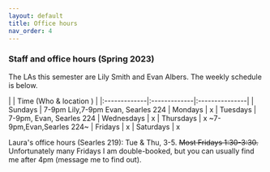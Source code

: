 ```yaml
---
layout: default 
title: Office hours 
nav_order: 4
---
```



### Staff and office hours   (Spring 2023)


The LAs this semester are Lily Smith and Evan Albers.  The weekly  schedule is below.  


|              |   Time  (Who & location )  |
|:-------------|:-------------|:---------------|
| Sundays      |   7-9pm Lily,7-9pm Evan, Searles 224
| Mondays      |  x
| Tuesdays     |  7-9pm, Evan, Searles 224
| Wednesdays   |  x
| Thursdays    |  x ~7-9pm,Evan,Searles 224~
| Fridays      |  x
| Saturdays    |  x

Laura's office hours (Searles 219): Tue & Thu, 3-5. ~~Most Fridays 1:30-3:30.~~ Unfortunately many Fridays I am double-booked, but you can usually find me after 4pm (message me to find out).
